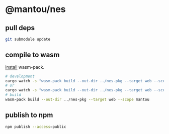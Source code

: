 # @mantou/nes

## pull deps

```bash
git submodule update
```

## compile to wasm

[install](https://rustwasm.github.io/wasm-pack/installer/) wasm-pack.

```bash
# development
cargo watch -s "wasm-pack build --out-dir ../nes-pkg --target web --scope mantou --profiling"
# or
cargo watch -s "wasm-pack build --out-dir ../nes-pkg --target web --scope mantou --debug"
# build
wasm-pack build --out-dir ../nes-pkg --target web --scope mantou
```

## publish to npm

```bash
npm publish --access=public
```
